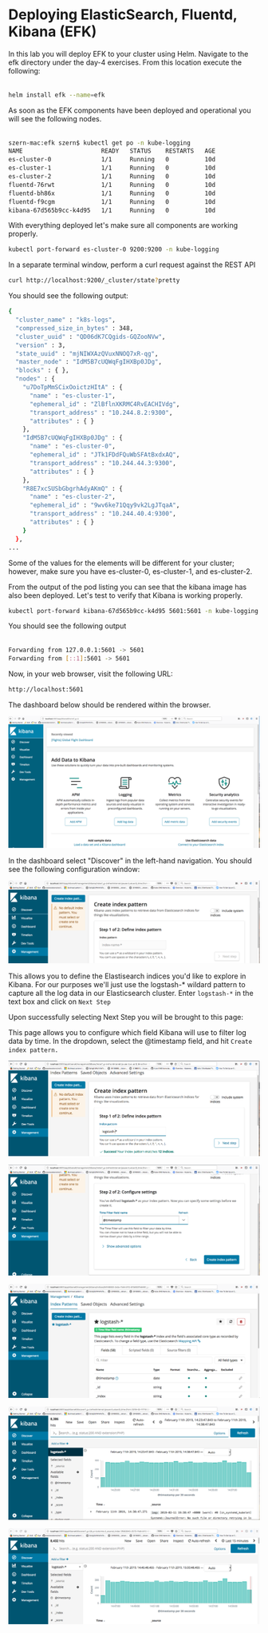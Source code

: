 # Deploying ElasticSearch, Fluentd, Kibana (EFK)

In this lab you will deploy EFK to your cluster using Helm.  Navigate to the efk directory under the day-4 exercises.  From this location execute the following:

```bash

helm install efk --name=efk

```

As soon as the EFK components have been deployed and operational you will see the following nodes.

```bash

szern-mac:efk szern$ kubectl get po -n kube-logging
NAME                      READY   STATUS    RESTARTS   AGE
es-cluster-0              1/1     Running   0          10d
es-cluster-1              1/1     Running   0          10d
es-cluster-2              1/1     Running   0          10d
fluentd-76rwt             1/1     Running   0          10d
fluentd-bh86x             1/1     Running   0          10d
fluentd-f9cgm             1/1     Running   0          10d
kibana-67d565b9cc-k4d95   1/1     Running   0          10d

```
With everything deployed let's make sure all components are working properly.

```bash
kubectl port-forward es-cluster-0 9200:9200 -n kube-logging
```

In a separate terminal window, perform a curl request against the REST API

```bash
curl http://localhost:9200/_cluster/state?pretty
```

You should see the following output:

```bash
{
  "cluster_name" : "k8s-logs",
  "compressed_size_in_bytes" : 348,
  "cluster_uuid" : "QD06dK7CQgids-GQZooNVw",
  "version" : 3,
  "state_uuid" : "mjNIWXAzQVuxNNOQ7xR-qg",
  "master_node" : "IdM5B7cUQWqFgIHXBp0JDg",
  "blocks" : { },
  "nodes" : {
    "u7DoTpMmSCixOoictzHItA" : {
      "name" : "es-cluster-1",
      "ephemeral_id" : "ZlBflnXKRMC4RvEACHIVdg",
      "transport_address" : "10.244.8.2:9300",
      "attributes" : { }
    },
    "IdM5B7cUQWqFgIHXBp0JDg" : {
      "name" : "es-cluster-0",
      "ephemeral_id" : "JTk1FDdFQuWbSFAtBxdxAQ",
      "transport_address" : "10.244.44.3:9300",
      "attributes" : { }
    },
    "R8E7xcSUSbGbgrhAdyAKmQ" : {
      "name" : "es-cluster-2",
      "ephemeral_id" : "9wv6ke71Qqy9vk2LgJTqaA",
      "transport_address" : "10.244.40.4:9300",
      "attributes" : { }
    }
  },
...
```
Some of the values for the elements will be different for your cluster; however, make sure you have es-cluster-0, es-cluster-1, and es-cluster-2. 

From the output of the pod listing you can see that the kibana image has also been deployed.  Let's test to verify that Kibana is working properly.

```bash
kubectl port-forward kibana-67d565b9cc-k4d95 5601:5601 -n kube-logging
```

You should see the following output

```bash

Forwarding from 127.0.0.1:5601 -> 5601
Forwarding from [::1]:5601 -> 5601
```

Now, in your web browser, visit the following URL:

```bash
http://localhost:5601
```

The dashboard below should be rendered within the browser.

![alt text](https://github.com/sherwoodzern/ateam-workshop/blob/master/day-4/exercises/efk/Resources/kibana.png "Kibana Dashboard")

In the dashboard select "Discover" in the left-hand navigation.  You should see the following configuration window:

![alt text](https://github.com/sherwoodzern/ateam-workshop/blob/master/day-4/exercises/efk/Resources/indexPattern.png "Index Page")

This allows you to define the Elastisearch indices you'd like to explore in Kibana. For our purposes we'll just use the logstash-* wildard pattern to capture all the log data in our Elasticsearch cluster. Enter ```logstash-*``` in the text box and click on ```Next Step```

Upon successfully selecting Next Step you will be brought to this page:

This page allows you to configure which field Kibana will use to filter log data by time.  In the dropdown, select the @timestamp field, and hit ```Create index pattern.```

![alt text](https://github.com/sherwoodzern/ateam-workshop/blob/master/day-4/exercises/efk/Resources/createIndexPattern.png "Create Index")

![alt text](https://github.com/sherwoodzern/ateam-workshop/blob/master/day-4/exercises/efk/Resources/configureSettings.png "Configure Settings")

![alt text](https://github.com/sherwoodzern/ateam-workshop/blob/master/day-4/exercises/efk/Resources/indexSummary.png "Summary")

![alt text](https://github.com/sherwoodzern/ateam-workshop/blob/master/day-4/exercises/efk/Resources/graphReporting.png "Graph")

![alt text](https://github.com/sherwoodzern/ateam-workshop/blob/master/day-4/exercises/efk/Resources/discover.png "Discover")